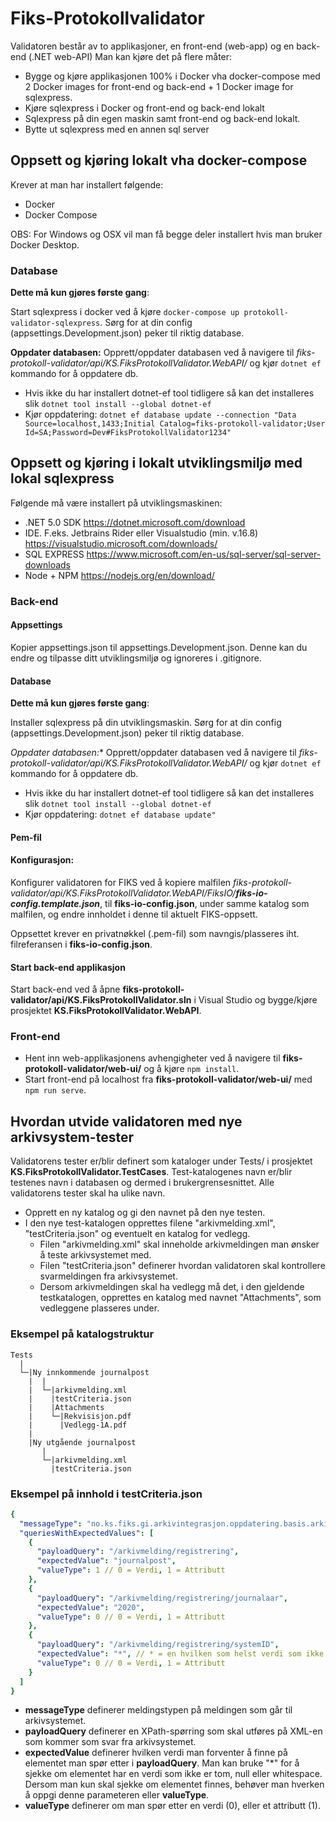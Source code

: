 # Fiks-Protokollvalidator


Validatoren består av to applikasjoner, en front-end (web-app) og en back-end (.NET web-API)
Man kan kjøre det på flere måter:
* Bygge og kjøre applikasjonen 100% i Docker vha docker-compose med 2 Docker images for front-end og back-end + 1 Docker image for sqlexpress.
* Kjøre sqlexpress i Docker og front-end og back-end lokalt
* Sqlexpress på din egen maskin samt front-end og back-end lokalt. 
* Bytte ut sqlexpress med en annen sql server 

## Oppsett og kjøring lokalt vha docker-compose

Krever at man har installert følgende:
* Docker
* Docker Compose

OBS: For Windows og OSX vil man få begge deler installert hvis man bruker Docker Desktop.


### Database
**Dette må kun gjøres første gang**:

Start sqlexpress i docker ved å kjøre `docker-compose up protokoll-validator-sqlexpress`.
Sørg for at din config (appsettings.Development.json) peker til riktig database.

**Oppdater databasen:**
Opprett/oppdater databasen ved å navigere til *fiks-protokoll-validator/api/KS.FiksProtokollValidator.WebAPI/* og kjør `dotnet ef` kommando for å oppdatere db.
* Hvis ikke du har installert dotnet-ef tool tidligere så kan det installeres slik `dotnet tool install --global dotnet-ef`
* Kjør oppdatering: `dotnet ef database update --connection "Data Source=localhost,1433;Initial Catalog=fiks-protokoll-validator;User Id=SA;Password=Dev#FiksProtokollValidator1234"`

## Oppsett og kjøring i lokalt utviklingsmiljø med lokal sqlexpress

Følgende må være installert på utviklingsmaskinen:
 - .NET 5.0 SDK https://dotnet.microsoft.com/download
 - IDE. F.eks. Jetbrains Rider eller Visualstudio (min. v.16.8) https://visualstudio.microsoft.com/downloads/
 - SQL EXPRESS https://www.microsoft.com/en-us/sql-server/sql-server-downloads
 - Node + NPM https://nodejs.org/en/download/
 
### Back-end

#### Appsettings
 Kopier appsettings.json til appsettings.Development.json. Denne kan du endre og tilpasse ditt utviklingsmiljø og ignoreres i .gitignore.

#### Database
**Dette må kun gjøres første gang**:

 Installer sqlexpress på din utviklingsmaskin. 
 Sørg for at din config (appsettings.Development.json) peker til riktig database.

 *Oppdater databasen:**
 Opprett/oppdater databasen ved å navigere til *fiks-protokoll-validator/api/KS.FiksProtokollValidator.WebAPI/* og kjør `dotnet ef` kommando for å oppdatere db.
* Hvis ikke du har installert dotnet-ef tool tidligere så kan det installeres slik `dotnet tool install --global dotnet-ef`
* Kjør oppdatering: `dotnet ef database update"`


#### Pem-fil


#### Konfigurasjon:
Konfigurer validatoren for FIKS ved å kopiere malfilen *fiks-protokoll-validator/api/KS.FiksProtokollValidator.WebAPI/FiksIO/**fiks-io-config.template.json***, til **fiks-io-config.json**, under samme katalog som malfilen, og endre innholdet i denne til aktuelt FIKS-oppsett. 

Oppsettet krever en privatnøkkel (.pem-fil) som navngis/plasseres iht. filreferansen i **fiks-io-config.json**.


#### Start back-end applikasjon
Start back-end ved å åpne **fiks-protokoll-validator/api/KS.FiksProtokollValidator.sln** i Visual Studio og bygge/kjøre prosjektet **KS.FiksProtokollValidator.WebAPI**.

### Front-end

 * Hent inn web-applikasjonens avhengigheter ved å navigere til **fiks-protokoll-validator/web-ui/** og å kjøre `npm install`.
 * Start front-end på localhost fra **fiks-protokoll-validator/web-ui/** med `npm run serve`.


## Hvordan utvide validatoren med nye arkivsystem-tester

Validatorens tester er/blir definert som kataloger under Tests/ i prosjektet **KS.FiksProtokollValidator.TestCases**. Test-katalogenes navn er/blir testenes navn i databasen og dermed i brukergrensesnittet. Alle validatorens tester skal ha ulike navn.

* Opprett en ny katalog og gi den navnet på den nye testen.
* I den nye test-katalogen opprettes filene "arkivmelding.xml", "testCriteria.json" og eventuelt en katalog for vedlegg.
  * Filen "arkivmelding.xml" skal inneholde arkivmeldingen man ønsker å teste arkivsystemet med.
  * Filen "testCriteria.json" definerer hvordan validatoren skal kontrollere svarmeldingen fra arkivsystemet.
  * Dersom arkivmeldingen skal ha vedlegg må det, i den gjeldende testkatalogen, opprettes en katalog med navnet "Attachments", som vedleggene plasseres under.

### Eksempel på katalogstruktur
```
Tests
  |
  └─|Ny innkommende journalpost
    |  |
    |  └─|arkivmelding.xml
    |    |testCriteria.json
    |    |Attachments
    |    └─|Rekvisisjon.pdf
    |      |Vedlegg-1A.pdf
    |
    |Ny utgående journalpost
       |
       └─|arkivmelding.xml
         |testCriteria.json
```

 ### Eksempel på innhold i testCriteria.json
```yaml
{
  "messageType": "no.ks.fiks.gi.arkivintegrasjon.oppdatering.basis.arkivmelding.v1",
  "queriesWithExpectedValues": [
    {
      "payloadQuery": "/arkivmelding/registrering",
      "expectedValue": "journalpost",
      "valueType": 1 // 0 = Verdi, 1 = Attributt
    },
    {
      "payloadQuery": "/arkivmelding/registrering/journalaar",
      "expectedValue": "2020",
      "valueType": 0 // 0 = Verdi, 1 = Attributt
    },
    {
      "payloadQuery": "/arkivmelding/registrering/systemID",
      "expectedValue": "*", // * = en hvilken som helst verdi som ikke er tom, null eller whitespace
      "valueType": 0 // 0 = Verdi, 1 = Attributt
    }
  ]
}
```

- **messageType** definerer meldingstypen på meldingen som går til arkivsystemet.
- **payloadQuery** definerer en XPath-spørring som skal utføres på XML-en som kommer som svar fra arkivsystemet.
- **expectedValue** definerer hvilken verdi man forventer å finne på elementet man spør etter i **payloadQuery**. Man kan bruke "\*" for å sjekke om elementet har en verdi som ikke er tom, null eller whitespace. Dersom man kun skal sjekke om elementet finnes, behøver man hverken å oppgi denne parameteren eller **valueType**.
- **valueType** definerer om man spør etter en verdi (0), eller et attributt (1).
